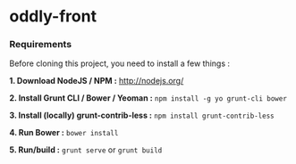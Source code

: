 oddly-front
===========


### Requirements

Before cloning this project, you need to install a few things :

**1. Download NodeJS / NPM :** http://nodejs.org/

**2. Install Grunt CLI / Bower / Yeoman :** `npm install -g yo grunt-cli bower`

**3. Install (locally) grunt-contrib-less :** `npm install grunt-contrib-less`

**4. Run Bower :** `bower install`

**5. Run/build :** `grunt serve` or `grunt build`
